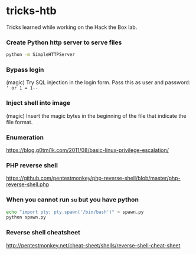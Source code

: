 # tricks-htb
Tricks learned while working on the Hack the Box lab.

### Create Python http server to serve files
```bash
python -m SimpleHTTPServer
```

### Bypass login
(magic) Try SQL injection in the login form. Pass this as user and password: `' or 1 = 1--`

### Inject shell into image
(magic) Insert the magic bytes in the beginning of the file that indicate the file format.

### Enumeration
https://blog.g0tmi1k.com/2011/08/basic-linux-privilege-escalation/

### PHP reverse shell
https://github.com/pentestmonkey/php-reverse-shell/blob/master/php-reverse-shell.php

### When you cannot run `su` but you have python
```bash
echo "import pty; pty.spawn('/bin/bash')" > spawn.py
python spawn.py
```

### Reverse shell cheatsheet
http://pentestmonkey.net/cheat-sheet/shells/reverse-shell-cheat-sheet

